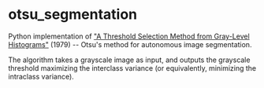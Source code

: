 # otsu_segmentation

 Python implementation of  ["A Threshold Selection Method from Gray-Level Histograms"](https://ieeexplore.ieee.org/document/4310076) (1979) -- Otsu's method for autonomous image segmentation.
 
 The algorithm takes a grayscale image as input, and outputs the grayscale threshold maximizing the interclass variance (or equivalently, minimizing the intraclass variance).
